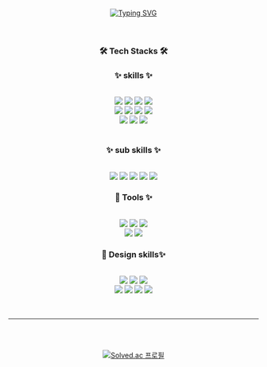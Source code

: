<div align="center">
  <br><br><br>

[![Typing SVG](https://readme-typing-svg.herokuapp.com?font=Oleo+Script&color=FFFFFF&size=35&center=true&vCenter=true&width=404&height=53&lines=%E3%80%80%E3%80%80Hi+there%2C+I'm+Jeongmin.+%E3%80%80%E3%80%80)](https://git.io/typing-svg)
<br><br><br>


<h3 align=center> 🛠 Tech Stacks 🛠 </h2>



<h3>✨ skills ✨</h3>
<br>
<img src="https://img.shields.io/badge/html5-E34F26?style=for-the-badge&logo=html5&logoColor=white">
<img src="https://img.shields.io/badge/css-1572B6?style=for-the-badge&logo=css3&logoColor=white"> <img src="https://img.shields.io/badge/javascript-F7DF1E?style=for-the-badge&logo=javascript&logoColor=black"> <img src="https://img.shields.io/badge/typescript-3178C6?style=for-the-badge&logo=typescript&logoColor=white">
<br/>
<img src="https://img.shields.io/badge/react.js-61DAFB?style=for-the-badge&logo=react&logoColor=black">
<img src="https://img.shields.io/badge/next.js-000000?style=for-the-badge&logo=next.js&logoColor=white">
<img src="https://img.shields.io/badge/vue.js-4FC08D?style=for-the-badge&logo=vue.js&logoColor=white">
<img src="https://img.shields.io/badge/sass-CC6699?style=for-the-badge&logo=sass&logoColor=white">
<br />
<img src="https://img.shields.io/badge/mysql-4479A1?style=for-the-badge&logo=mysql&logoColor=white">
<img src="https://img.shields.io/badge/java-007396?style=for-the-badge&logo=Java&logoColor=white">
<img src="https://img.shields.io/badge/python-3776AB?style=for-the-badge&logo=python&logoColor=white">
<br />
<br />

<h3>✨ sub skills ✨</h3>
<br>
<img src="https://img.shields.io/badge/processing-006699?style=for-the-badge&logo=processingfoundation&logoColor=white">
<img src="https://img.shields.io/badge/arduino-00979D?style=for-the-badge&logo=arduino&logoColor=white">
<img src="https://img.shields.io/badge/raspberrypi-A22846?style=for-the-badge&logo=raspberrypi&logoColor=white">
<img src="https://img.shields.io/badge/unity-000000?style=for-the-badge&logo=unity&logoColor=white">
<img src="https://img.shields.io/badge/c++-00599C?style=for-the-badge&logo=cplusplus&logoColor=white">

<br/>

<h3>💬 Tools ✨</h3>

<br />
<img src="https://img.shields.io/badge/git-F05032?style=for-the-badge&logo=git&logoColor=white">
<img src="https://img.shields.io/badge/apache tomcat-F8DC75?style=for-the-badge&logo=apachetomcat&logoColor=black">
<img src="https://img.shields.io/badge/gitlab-FC6D26?style=for-the-badge&logo=gitlab&logoColor=white"><br/>
<img src="https://img.shields.io/badge/jirasoftware-0052CC?style=for-the-badge&logo=jira software&logoColor=white">
<img src="https://img.shields.io/badge/notion-000000?style=for-the-badge&logo=notion&logoColor=white">

<br />

<h3>🎨 Design skills✨</h3>
<br />
<img src="https://img.shields.io/badge/adobe photoshop-31A8FF?style=for-the-badge&logo=adobe photoshop&logoColor=white">
<img src="https://img.shields.io/badge/adobe xd-FF61F6?style=for-the-badge&logo=adobexd&logoColor=white">
<img src="https://img.shields.io/badge/figma-F24E1E?style=for-the-badge&logo=figma&logoColor=white">
<br/>
<img src="https://img.shields.io/badge/adobe premiere Pro-9999FF?style=for-the-badge&logo=adobepremierePro&logoColor=white">
<img src="https://img.shields.io/badge/adobe illustrator-FF9A00?style=for-the-badge&logo=adobeillustrator&logoColor=white">
<img src="https://img.shields.io/badge/3ds max-0696D7?style=for-the-badge&logo=3ds max&logoColor=white">
<img src="https://img.shields.io/badge/maya-0696D7?style=for-the-badge&logo=maya&logoColor=white">
<br /><br /><br />

---

<br />

<!--<a href="https://github.com/anuraghazra/github-readme-stats">
  <img src="https://github-readme-stats.vercel.app/api?username=jmlee9707&show_icons=true&theme=dracula&hide_border=true&bg_color=20232a&icon_color=E3E3E3A8&text_color=fff&title_color=918FE0" width=49.2% />
<a href="https://github.com/devpla/github-stats">
 <img src="https://raw.githubusercontent.com/jmlee9707/github-stats/output/generated/languages.svg" width=49.2% />
</a>
-->
<br />

[![Solved.ac 프로필](http://mazassumnida.wtf/api/v2/generate_badge?boj=jmlee9707)](https://solved.ac/jmlee9707)

